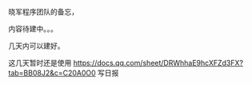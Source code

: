 晓军程序团队的备忘，

内容待建中。。。

几天内可以建好。

这几天暂时还是使用 https://docs.qq.com/sheet/DRWhhaE9hcXFZd3FX?tab=BB08J2&c=C20A0O0 写日报

